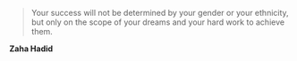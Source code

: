 >Your success will not be determined by your gender or your ethnicity, but only on the scope of your dreams and your hard work to achieve them.

**Zaha Hadid**